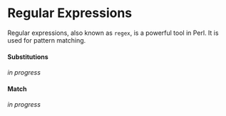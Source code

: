 Regular Expressions
=============================

Regular expressions, also known as `regex`, is a powerful tool in Perl. It is used for pattern matching.

#### Substitutions

*in progress*

#### Match

*in progress*
